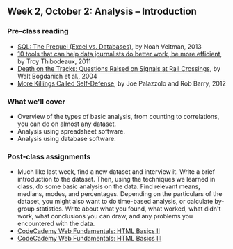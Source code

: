 ## Week 2, October 2: Analysis – Introduction

### Pre-class reading

- [SQL: The Prequel (Excel vs. Databases)](https://github.com/veltman/learninglunches/tree/master/databases), by Noah Veltman, 2013
- [10 tools that can help data journalists do better work, be more efficient](http://www.poynter.org/how-tos/digital-strategies/147736/10-tools-for-the-data-journalists-tool-belt/), by Troy Thibodeaux, 2011
- [Death on the Tracks: Questions Raised on Signals at Rail Crossings](http://www.pulitzer.org/archives/6934), by Walt Bogdanich et al., 2004
- [More Killings Called Self-Defense](http://online.wsj.com/article/SB10001424052702303404704577311873214574462.html), by Joe Palazzolo and Rob Barry, 2012

### What we'll cover

- Overview of the types of basic analysis, from counting to correlations, you can do on almost any dataset.
- Analysis using spreadsheet software.
- Analysis using database software.

### Post-class assignments

- Much like last week, find a new dataset and interview it. Write a brief introduction to the dataset. Then, using the techniques we learned in class, do some basic analysis on the data. Find relevant means, medians, modes, and percentages. Depending on the particulars of the dataset, you might also want to do time-based analysis, or calculate by-group statistics. Write about what you found, what worked, what didn't work, what conclusions you can draw, and any problems you encountered with the data.
- [CodeCademy Web Fundamentals: HTML Basics II](http://www.codecademy.com/courses/web-beginner-en-y2Yjd/)
- [CodeCademy Web Fundamentals: HTML Basics III](http://www.codecademy.com/courses/web-beginner-en-f8mcL/)
